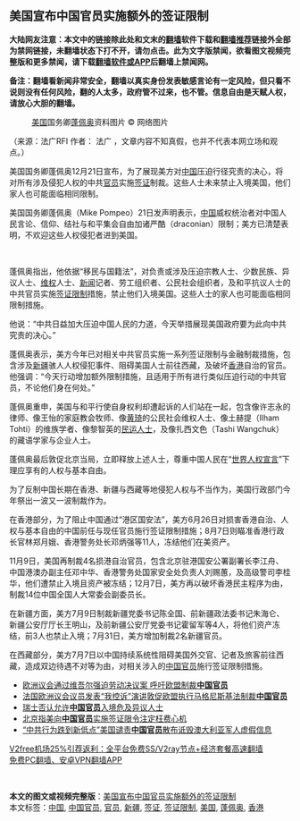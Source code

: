  <h2>美国宣布中国官员实施额外的签证限制</h2> <p class="notice"><b>大陆网友注意：本文中的链接除此处和文末的<a href="https://github.com/bannedbook/fanqiang" >翻墙</a>软件下载和<a href="https://github.com/killgcd/justmysocks/blob/master/README.md">翻墙推荐</a>链接外全部为禁网链接，未翻墙状态下打不开，请勿点击。此为文字版禁闻，欲看图文视频完整版和更多禁闻，请下载<a href="https://github.com/bannedbook/fanqiang">翻墙软件或APP</a>后翻墙上禁闻网。</p><p>备注：翻墙看新闻非常安全，翻墙以真实身份发表敏感言论有一定风险，但只看不说则没有任何风险，翻的人太多，政府管不过来，也不管。信息自由是天赋人权，请放心大胆的翻墙。</b></p>  <div class="entry"> <figure>                <figcaption>                <a href="https://www.bannedbook.org/bnews/tag/%e7%be%8e%e5%9b%bd/" class="st_tag internal_tag" rel="tag" title="标签 美国 下的日志">美国</a>国务卿<a href="https://www.bannedbook.org/bnews/tag/%E8%93%AC%E4%BD%A9%E5%A5%A5/" class="st_tag internal_tag" rel="tag" title="标签 蓬佩奥 下的日志">蓬佩奥</a>资料图片                © 网络图片            </figcaption></figure> <p>（来源：法广RFI                                      作者：                                                                                                     法广                                                                                            ，文章内容不知真假，也并不代表本网立场和观点。）</p> <p>                    美国国务卿蓬佩奥12月21日宣布，为了展现美方对<span class='wp_keywordlink_affiliate'><a href="https://www.bannedbook.org/" title="中国" target="_blank">中国</a></span>压迫行径究责的决心，将对所有涉及侵犯人权的中共<a href="https://www.bannedbook.org/bnews/tag/%E5%AE%98%E5%91%98/" class="st_tag internal_tag" rel="tag" title="标签 官员 下的日志">官员</a>实施<a href="https://www.bannedbook.org/bnews/tag/%e7%ad%be%e8%af%81/" class="st_tag internal_tag" rel="tag" title="标签 签证 下的日志">签证</a>制裁。这些人士未来禁止入境美国，他们家人也可能面临相同限制。                </p> <p>美国国务卿蓬佩奥（Mike Pompeo）21日发声明表示，<a href="https://www.bannedbook.org/bnews/tag/%E4%B8%AD%E5%9B%BD/" class="st_tag internal_tag" rel="tag" title="标签 中国 下的日志">中国</a>威权统治者对中国人民言论、信仰、结社与和平集会自由加诸严酷（draconian）限制；美方已清楚表明，不欢迎这些人权侵犯者进到美国。</p>  <p> </p> <p>蓬佩奥指出，他依据“移民与国籍法”，对负责或涉及压迫宗教人士、少数民族、异议人士、<span class='wp_keywordlink_affiliate'><a href="https://www.bannedbook.org/bnews/weiquan/" title="维权" target="_blank">维权</a></span>人士、<span class='wp_keywordlink_affiliate'><a href="https://www.bannedbook.org/" title="新闻">新闻</a></span>记者、劳工组织者、公民社会组织者，及和平抗议人士的中共官员实施<a href="https://www.bannedbook.org/bnews/tag/%E7%AD%BE%E8%AF%81%E9%99%90%E5%88%B6/" class="st_tag internal_tag" rel="tag" title="标签 签证限制 下的日志">签证限制</a>措施，禁止他们入境美国。这些人士的家人也可能面临相同限制措施。</p> <p>他说：“中共日益加大压迫中国人民的力道，今天举措展现美国政府要为此向中共究责的决心。”</p>  <p>蓬佩奥表示，美方今年已对相关中共官员实施一系列签证限制与金融制裁措施，包含涉及<a href="https://www.bannedbook.org/bnews/tag/%e6%96%b0%e7%96%86/" class="st_tag internal_tag" rel="tag" title="标签 新疆 下的日志">新疆</a>骇人人权侵犯事件、阻碍美国人士前往西藏，及破坏<a href="https://www.bannedbook.org/bnews/tag/%e9%a6%99%e6%b8%af/" class="st_tag internal_tag" rel="tag" title="标签 香港 下的日志">香港</a>自治的官员。他强调：“今天行动增加额外限制措施，且适用于所有进行类似压迫行动的中共官员，不论他们身在何处。”</p> <p>蓬佩奥重申，美国与和平行使自身权利却遭起诉的人们站在一起，包含像许志永的律师、像王怡的家庭教会牧师、像<span class='wp_keywordlink'><a href="https://www.bannedbook.org/forum10/topic200.html" title="黄琦" target="_blank">黄琦</a></span>的公民社会维权人士、像土赫提（Ilham Tohti）的维族学者、像黎智英的<span class='wp_keywordlink'><a href="https://www.bannedbook.org/forum9/" title="民运人士看法轮功" target="_blank">民运人士</a></span>，及像扎西文色（Tashi Wangchuk）的藏语学家与企业人士。</p> <p>蓬佩奥最后敦促北京当局，立即释放上述人士，尊重中国人民在“<span class='wp_keywordlink'><a href="https://www.bannedbook.org/forum2/topic1074.html" title="中共如何偽造《世界人權宣言》" target="_blank">世界人权宣言</a></span>”下理应享有的人权与基本自由。</p>  <p>为了反制中国长期在香港、新疆与西藏等地侵犯人权与不当作为，美国行政部门今年祭出一波又一波制裁作为。</p> <p>在香港部分，为了阻止中国通过“港区国安法”，美方6月26日对损害香港自治、人权与基本自由的中国前任与现任官员施行签证限制措施；8月7日则瞄准香港行政长官林郑月娥、香港警务处长邓炳强等11人，冻结他们在美资产。</p> <p>11月9日，美国再制裁4名损港自治官员，包含北京驻港国安公署副署长李江舟、中国港澳办副主任邓中华、香港警务处国家安全处负责人刘赐蕙，及高级警司李桂华，他们遭禁止入境且资产被冻结；12月7日，美方再以破坏香港民主程序为由，制裁14位中国全国人大常委会副委员长。</p>  <p>在新疆方面，美方7月9日制裁新疆党委书记陈全国、前新疆政法委书记朱海仑、新疆公安厅厅长王明山，及前新疆公安厅党委书记霍留军等4人，将他们资产冻结，前3人也禁止入境；7月31日，美方增加制裁2名新疆官员。</p> <p>在西藏部分，美方7月7日以中国持续系统性阻碍美国外交官、记者及旅客前往西藏，造成双边待遇不对等为由，对相关涉入的<a href="https://www.bannedbook.org/bnews/tag/%E4%B8%AD%E5%9B%BD%E5%AE%98%E5%91%98/" class="st_tag internal_tag" rel="tag" title="标签 中国官员 下的日志">中国官员</a>施行签证限制措施。</p> <ul class='op-related-articles' title='相关阅读'> <li><a href='https://www.bannedbook.org/bnews/headline/20201218/1450020.html' target='_blank'>欧洲议会通过维吾尔强迫劳动决议案 呼吁欧盟制裁<b>中国官员</b></a></li> <li><a href='https://www.bannedbook.org/bnews/headline/20201218/1449996.html' target='_blank'>法国欧洲议会议员发表“我控诉”演讲敦促欧盟执行马格尼斯基法制裁<b>中国官员</b></a></li> <li><a href='https://www.bannedbook.org/bnews/headline/20201213/1447043.html' target='_blank'>瑞士否认允许<b>中国官员</b>入境危及异议人士</a></li> <li><a href='https://www.bannedbook.org/bnews/baitai/20201207/1443639.html' target='_blank'>北京指美向<b>中国官员</b>实施签证限令注定枉费心机</a></li> <li><a href='https://www.bannedbook.org/bnews/headline/20201202/1440793.html' target='_blank'>“中共行为跌到新低点”美国谴责<b>中国官员</b>散布诋毁澳大利亚军人虚假信息</a></li> </ul> <p class="texttj"> <a href="https://www.bannedbook.org/forum23/topic22702.html" target="_blank">V2free机场25%引荐返利：全平台免费SS/V2ray节点+经济套餐高速翻墙</a><br/> <a href="https://github.com/bannedbook/fanqiang/wiki/%E7%A6%81%E9%97%BB%E7%BD%91%E5%AE%89%E5%8D%93%E7%BF%BB%E5%A2%99%E6%96%B0%E9%97%BBAPP" target="_blank">免费PC翻墙、安卓VPN翻墙APP</a></p><p> </p><a name='sharetosocial'></a>       <div><b>本文的图文或视频完整版</b>：<a href='https://www.bannedbook.org/bnews/worldnews/usa/20201222/1452501.html'>美国宣布中国官员实施额外的签证限制</a></div>  </div><!--END ENTRY--> <div class="postfooter"> <div>本文标签：<a href="https://www.bannedbook.org/bnews/tag/%E4%B8%AD%E5%9B%BD/" rel="tag">中国</a>, <a href="https://www.bannedbook.org/bnews/tag/%E4%B8%AD%E5%9B%BD%E5%AE%98%E5%91%98/" rel="tag">中国官员</a>, <a href="https://www.bannedbook.org/bnews/tag/%E5%AE%98%E5%91%98/" rel="tag">官员</a>, <a href="https://www.bannedbook.org/bnews/tag/%e6%96%b0%e7%96%86/" rel="tag">新疆</a>, <a href="https://www.bannedbook.org/bnews/tag/%e7%ad%be%e8%af%81/" rel="tag">签证</a>, <a href="https://www.bannedbook.org/bnews/tag/%E7%AD%BE%E8%AF%81%E9%99%90%E5%88%B6/" rel="tag">签证限制</a>, <a href="https://www.bannedbook.org/bnews/tag/%e7%be%8e%e5%9b%bd/" rel="tag">美国</a>, <a href="https://www.bannedbook.org/bnews/tag/%E8%93%AC%E4%BD%A9%E5%A5%A5/" rel="tag">蓬佩奥</a>, <a href="https://www.bannedbook.org/bnews/tag/%e9%a6%99%e6%b8%af/" rel="tag">香港</a></div>  </div><!--END POSTFOOTER--> 